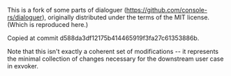 This is a fork of some parts of dialoguer (https://github.com/console-rs/dialoguer), originally distributed under the terms of the MIT license. (Which is reproduced here.)

Copied at commit d588da3df12175b414465919f3fa27c61353886b.

Note that this isn't exactly a coherent set of modifications -- it represents the minimal collection of changes necessary for the downstream user case in exvoker.
